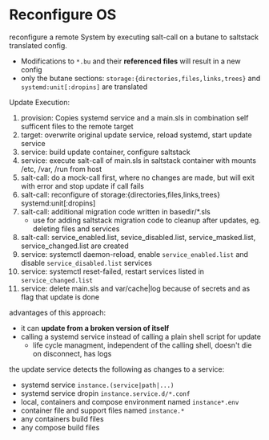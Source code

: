 # Reconfigure OS

reconfigure a remote System by executing salt-call on a butane to saltstack translated config.

- Modifications to `*.bu` and their **referenced files** will result in a new config
- only the butane sections: `storage:{directories,files,links,trees}` and `systemd:unit[:dropins]` are translated

Update Execution:

1. provision: Copies systemd service and a main.sls in combination self sufficent files to the remote target
1. target: overwrite original update service, reload systemd, start update service
1. service: build update container, configure saltstack
1. service: execute salt-call of main.sls in saltstack container with mounts /etc, /var, /run from host
1. salt-call: do a mock-call first, where no changes are made, but will exit with error and stop update if call fails
1. salt-call: reconfigure of storage:{directories,files,links,trees} systemd:unit[:dropins]
1. salt-call: additional migration code written in basedir/*.sls
    - use for adding saltstack migration code to cleanup after updates, eg. deleting files and services
1. salt-call: service_enabled.list, sevice_disabled.list, service_masked.list, service_changed.list are created
1. service: systemctl daemon-reload, enable `service_enabled.list` and disable  `service_disabled.list` services
1. service: systemctl reset-failed, restart services listed in `service_changed.list`
1. service: delete main.sls and var/cache|log because of secrets and as flag that update is done


advantages of this approach:

- it can **update from a broken version of itself**
- calling a systemd service instead of calling a plain shell script for update
    - life cycle managment, independent of the calling shell, doesn't die on disconnect, has logs

the update service detects the following as changes to a service:

- systemd service `instance.(service|path|...)`
- systemd service dropin `instance.service.d/*.conf`
- local, containers and compose environment named `instance*.env`
- container file and support files named `instance.*`
- any containers build files
- any compose build files
